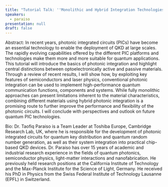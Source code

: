 ```yaml
---
title: "Tutorial Talk: ''Monolithic and Hybrid Integration Technologies for Quantum Cryptography''"
speakers:
  - paraiso
presentation: null
draft: false
---
```

Abstract: In recent years, photonic integrated circuits (PICs) have become an essential technology to enable the deployment of QKD at large scales. The rapidly evolving capabilities offered by the different PIC platforms and technologies make them more and more suitable for quantum applications. 
This tutorial will introduce the basics of photonic integration and highlight central distinctions between optoelectronically active and passive materials. Through a review of recent results, I will show how, by exploiting key features of semiconductors and laser physics, conventional photonic integration can be used to implement high-performance quantum communication functions, components and systems. While fully monolithic approaches can present limitations inherent to the material characteristics, combining different materials using hybrid photonic integration is a promising route to further improve the performance and flexibility of the photonic circuits. I will conclude with perspectives and outlook on future quantum PIC technologies.

Bio: Dr. Taofiq Paraiso is a Team Leader at Toshiba Europe, Cambridge Research Lab, UK, where he is
responsible for the development of photonic integrated circuits for quantum key distribution and
quantum random number generation, as well as their system integration into practical chip-based
QKD devices. Dr. Paraiso has over 15 years of academic and industrial research experience in the
fields of quantum photonics, semiconductor physics, light-matter interactions and nanofabrication.
He previously held research positions at the California Institute of Technology and the Max-Planck
Institute for the Science of Light, Germany. He received his PhD in Physics from the Swiss Federal
Institute of Technology Lausanne (EPFL) in Switzerland.

<!-- fields to use above: -->
<!-- videoId: "Vfl9pPh6ipI" -->
<!-- presentation: "/slides/invited-MargaridaPereira.pdf" -->
